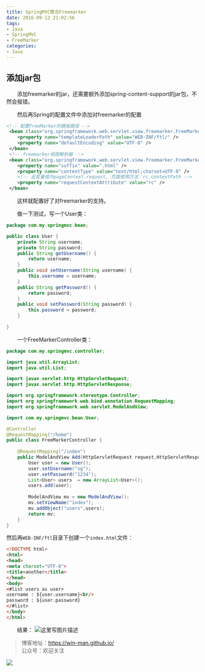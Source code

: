 ```yaml
---
title: SpringMVC整合Freemarker
date: 2016-09-12 21:02:56
tags:
- Java
- SpringMVC
- FreeMarker
categories:
- Java
---
```


## 添加jar包
　　添加freemarker的jar，还需要额外添加spring-content-support的jar包，不然会报错。

　　然后再Spring的配置文件中添加对freemarker的配置

``` xml
<!-- 配置freeMarker的模板路径 -->  
 <bean class="org.springframework.web.servlet.view.freemarker.FreeMarkerConfigurer">  
    <property name="templateLoaderPath" value="WEB-INF/ftl/" />  
    <property name="defaultEncoding" value="UTF-8" />  
 </bean>  
 <!-- freemarker视图解析器 -->  
 <bean class="org.springframework.web.servlet.view.freemarker.FreeMarkerViewResolver">  
    <property name="suffix" value=".html" />  
    <property name="contentType" value="text/html;charset=UTF-8" />  
    <!-- 此变量值为pageContext.request, 页面使用方法：rc.contextPath -->  
    <property name="requestContextAttribute" value="rc" />  
 </bean> 
```

　　这样就配置好了对freemarker的支持。

　　做一下测试，写一个User类：

``` java
package com.my.springmvc.bean;

public class User {
	private String username;
	private String password;
	public String getUsername() {
		return username;
	}
	public void setUsername(String username) {
		this.username = username;
	}
	public String getPassword() {
		return password;
	}
	public void setPassword(String password) {
		this.password = password;
	}
	
}
```

　　一个FreeMarkerController类：

``` java
package com.my.springmvc.controller;

import java.util.ArrayList;
import java.util.List;

import javax.servlet.http.HttpServletRequest;
import javax.servlet.http.HttpServletResponse;

import org.springframework.stereotype.Controller;
import org.springframework.web.bind.annotation.RequestMapping;
import org.springframework.web.servlet.ModelAndView;

import com.my.springmvc.bean.User;

@Controller
@RequestMapping("/home")
public class FreeMarkerController {
	
	@RequestMapping("/index")
	public ModelAndView Add(HttpServletRequest request,HttpServletResponse response){
		User user = new User();
		user.setUsername("sg");
		user.setPassword("1234");
		List<User> users  = new ArrayList<User>();
		users.add(user);
		
		ModelAndView mv = new ModelAndView();
		mv.setViewName("index");
		mv.addObject("users",users);
		return mv;
	}
}

```

然后再`WEB-INF/ftl`目录下创建一个`index.html`文件：

``` html
<!DOCTYPE html>
<html>
<head>
<meta charset="UTF-8">
<title>another</title>
</head>
<body>  
<#list users as user>  
username : ${user.username}<br/>  
password : ${user.password}  
</#list>  
</body>  
</html>
```

　　结果：
![这里写图片描述](http://img.blog.csdn.net/20160504204151660)
> 博客地址：https://win-man.github.io/  
> 公众号：欢迎关注  

![](https://user-gold-cdn.xitu.io/2018/8/16/165435ce71d2b88b?w=258&h=258&f=jpeg&s=26568)
